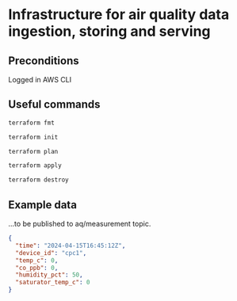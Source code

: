 # Infrastructure for air quality data ingestion, storing and serving

## Preconditions
Logged in AWS CLI

## Useful commands
```bash
terraform fmt
```
```bash
terraform init
```
```bash
terraform plan
```
```bash
terraform apply
```
```bash
terraform destroy
```

## Example data
...to be published to aq/measurement topic.
```JSON
{
  "time": "2024-04-15T16:45:12Z",
  "device_id": "cpc1",
  "temp_c": 0,
  "co_ppb": 0,
  "humidity_pct": 50,
  "saturator_temp_c": 0
}
```